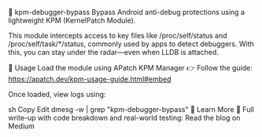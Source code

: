 🔐 kpm-debugger-bypass
Bypass Android anti-debug protections using a lightweight KPM (KernelPatch Module).

This module intercepts access to key files like /proc/self/status and /proc/self/task/*/status, commonly used by apps to detect debuggers. With this, you can stay under the radar—even when LLDB is attached.

🚀 Usage
Load the module using APatch KPM Manager
👉 Follow the guide: https://apatch.dev/kpm-usage-guide.html#embed

Once loaded, view logs using:

sh
Copy
Edit
dmesg -w | grep "kpm-debugger-bypass"
🧠 Learn More
📖 Full write-up with code breakdown and real-world testing:
Read the blog on Medium

